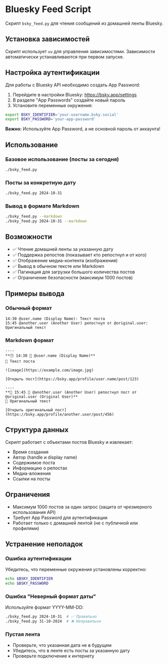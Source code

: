 # Bluesky Feed Script

Скрипт `bsky_feed.py` для чтения сообщений из домашней ленты Bluesky.

## Установка зависимостей

Скрипт использует `uv` для управления зависимостями. Зависимости автоматически устанавливаются при первом запуске.

## Настройка аутентификации

Для работы с Bluesky API необходимо создать App Password:

1. Перейдите в настройки Bluesky: https://bsky.app/settings
2. В разделе "App Passwords" создайте новый пароль
3. Установите переменные окружения:

```bash
export BSKY_IDENTIFIER='your-username.bsky.social'
export BSKY_PASSWORD='your-app-password'
```

**Важно:** Используйте App Password, а не основной пароль от аккаунта!

## Использование

### Базовое использование (посты за сегодня)

```bash
./bsky_feed.py
```

### Посты за конкретную дату

```bash
./bsky_feed.py 2024-10-31
```

### Вывод в формате Markdown

```bash
./bsky_feed.py --markdown
./bsky_feed.py 2024-10-31 --markdown
```

## Возможности

- ✅ Чтение домашней ленты за указанную дату
- ✅ Поддержка репостов (показывает кто репостнул и от кого)
- ✅ Отображение медиа-контента (изображения)
- ✅ Вывод в обычном тексте или Markdown
- ✅ Пагинация для загрузки большого количества постов
- ✅ Ограничение безопасности (максимум 1000 постов)

## Примеры вывода

### Обычный формат
```
14:30 @user.name (Display Name): Текст поста
15:45 @another.user (Another User) репостнул от @original.user: Оригинальный текст
```

### Markdown формат
```
----
**🕒 14:30 👤 @user.name (Display Name)**
💬 Текст поста

![image](https://example.com/image.jpg)

[Открыть пост](https://bsky.app/profile/user.name/post/123)

----
**🔄 15:45 👤 @another.user (Another User) репостнул пост от @original.user (Original User)**
💬 Оригинальный текст

[Открыть оригинальный пост](https://bsky.app/profile/another.user/post/456)
```

## Структура данных

Скрипт работает с объектами постов Bluesky и извлекает:
- Время создания
- Автор (handle и display name)
- Содержимое поста
- Информацию о репостах
- Медиа-вложения
- Ссылки на посты

## Ограничения

- Максимум 1000 постов за один запрос (защита от чрезмерного использования API)
- Требует App Password для аутентификации
- Работает только с домашней лентой (не с публичной или профилями)

## Устранение неполадок

### Ошибка аутентификации
Убедитесь, что переменные окружения установлены корректно:
```bash
echo $BSKY_IDENTIFIER
echo $BSKY_PASSWORD
```

### Ошибка "Неверный формат даты"
Используйте формат YYYY-MM-DD:
```bash
./bsky_feed.py 2024-10-31  # ✅ Правильно
./bsky_feed.py 31-10-2024  # ❌ Неправильно
```

### Пустая лента
- Проверьте, что указанная дата не в будущем
- Убедитесь, что в ленте есть посты за указанную дату
- Проверьте подключение к интернету